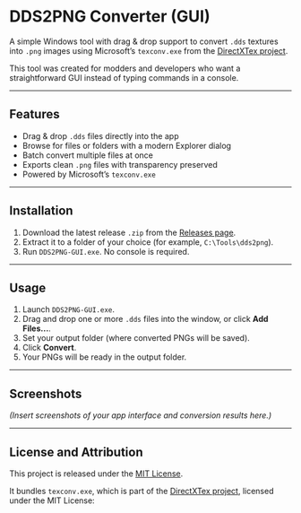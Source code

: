 # DDS2PNG Converter (GUI)

A simple Windows tool with drag & drop support to convert `.dds` textures into `.png` images using Microsoft’s `texconv.exe` from the [DirectXTex project](https://github.com/microsoft/DirectXTex).

This tool was created for modders and developers who want a straightforward GUI instead of typing commands in a console.

---

## Features

- Drag & drop `.dds` files directly into the app  
- Browse for files or folders with a modern Explorer dialog  
- Batch convert multiple files at once  
- Exports clean `.png` files with transparency preserved  
- Powered by Microsoft’s `texconv.exe`  

---

## Installation

1. Download the latest release `.zip` from the [Releases page](../../releases).  
2. Extract it to a folder of your choice (for example, `C:\Tools\dds2png`).  
3. Run `DDS2PNG-GUI.exe`. No console is required.

---

## Usage

1. Launch `DDS2PNG-GUI.exe`.  
2. Drag and drop one or more `.dds` files into the window, or click **Add Files...**.  
3. Set your output folder (where converted PNGs will be saved).  
4. Click **Convert**.  
5. Your PNGs will be ready in the output folder.

---

## Screenshots

*(Insert screenshots of your app interface and conversion results here.)*

---

## License and Attribution

This project is released under the [MIT License](LICENSE).

It bundles `texconv.exe`, which is part of the [DirectXTex project](https://github.com/microsoft/DirectXTex), licensed under the MIT License:

